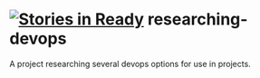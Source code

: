 [![Stories in Ready](https://badge.waffle.io/Adron/researching-devops.png?label=ready&title=Ready)](https://waffle.io/Adron/researching-devops)
researching-devops
==================

A project researching several devops options for use in projects.
